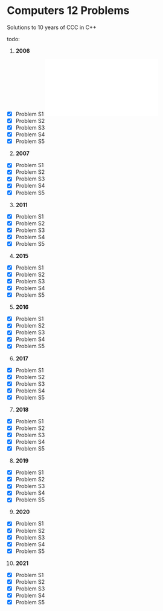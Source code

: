 # Computers 12 Problems
Solutions to 10 years of CCC in C++

todo:
1. **2006**
- [x] Problem S1 ![Source](./2006/Problem1.cpp)
- [x] Problem S2
- [x] Problem S3
- [x] Problem S4
- [x] Problem S5
2. **2007**
- [x] Problem S1
- [x] Problem S2
- [x] Problem S3
- [x] Problem S4
- [x] Problem S5
3. **2011**
- [x] Problem S1
- [x] Problem S2
- [x] Problem S3
- [x] Problem S4
- [x] Problem S5
4. **2015**
- [x] Problem S1
- [x] Problem S2
- [x] Problem S3
- [x] Problem S4
- [x] Problem S5
5. **2016**
- [x] Problem S1
- [x] Problem S2
- [x] Problem S3
- [x] Problem S4
- [x] Problem S5
6. **2017**
- [x] Problem S1
- [x] Problem S2
- [x] Problem S3
- [x] Problem S4
- [x] Problem S5
7. **2018**
- [x] Problem S1
- [x] Problem S2
- [x] Problem S3
- [x] Problem S4
- [x] Problem S5
8. **2019**
- [x] Problem S1
- [x] Problem S2
- [x] Problem S3
- [x] Problem S4
- [x] Problem S5
9. **2020**
- [x] Problem S1
- [x] Problem S2
- [x] Problem S3
- [x] Problem S4
- [x] Problem S5
10. **2021**
- [x] Problem S1
- [x] Problem S2
- [x] Problem S3
- [x] Problem S4
- [x] Problem S5